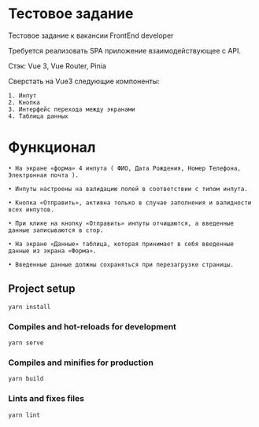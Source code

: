 # Тестовое задание

Тестовое задание к вакансии FrontEnd developer

Требуется реализовать SPA приложение взаимодействующее с API.

Стэк: Vue 3, Vue Router, Pinia

Сверстать на Vue3 следующие компоненты:

    1. Инпут
    2. Кнопка
    3. Интерфейс перехода между экранами
    4. Таблица данных


# Функционал

    • На экране «форма» 4 инпута ( ФИО, Дата Рождения, Номер Телефона, Электронная почта ).

    • Инпуты настроены на валидацию полей в соответствии с типом инпута.

    • Кнопка «Отправить», активна только в случае заполнения и валидности всех инпутов.

    • При клике на кнопку «Отправить» инпуты отчищаются, а введенные данные записываются в стор.

    • На экране «Данные» таблица, которая принимает в себя введенные данные из экрана «Форма».

    • Введенные данные должны сохраняться при перезагрузке страницы.


## Project setup
```
yarn install
```

### Compiles and hot-reloads for development
```
yarn serve
```

### Compiles and minifies for production
```
yarn build
```

### Lints and fixes files
```
yarn lint
```
